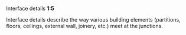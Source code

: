 <span class="transform-to-uppercase">Interface details **1:5**</span>

Interface details describe the way various building elements (partitions, floors, ceilings, external wall, joinery, etc.) meet at the junctions.